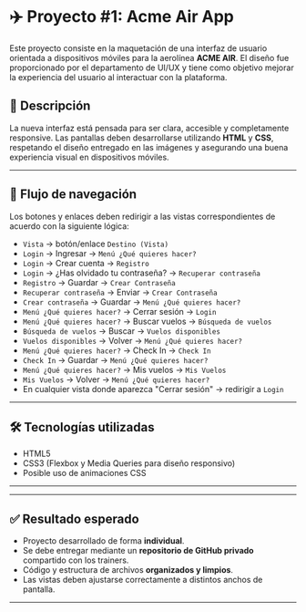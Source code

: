 # ✈️ Proyecto #1: Acme Air App

Este proyecto consiste en la maquetación de una interfaz de usuario orientada a dispositivos móviles para la aerolínea **ACME AIR**. El diseño fue proporcionado por el departamento de UI/UX y tiene como objetivo mejorar la experiencia del usuario al interactuar con la plataforma.

## 📱 Descripción

La nueva interfaz está pensada para ser clara, accesible y completamente responsive. Las pantallas deben desarrollarse utilizando **HTML** y **CSS**, respetando el diseño entregado en las imágenes y asegurando una buena experiencia visual en dispositivos móviles.

---

## 🔗 Flujo de navegación

Los botones y enlaces deben redirigir a las vistas correspondientes de acuerdo con la siguiente lógica:

- `Vista` → botón/enlace `Destino (Vista)`
- `Login` → Ingresar → `Menú ¿Qué quieres hacer?`
- `Login` → Crear cuenta → `Registro`
- `Login` → ¿Has olvidado tu contraseña? → `Recuperar contraseña`
- `Registro` → Guardar → `Crear Contraseña`
- `Recuperar contraseña` → Enviar → `Crear Contraseña`
- `Crear contraseña` → Guardar → `Menú ¿Qué quieres hacer?`
- `Menú ¿Qué quieres hacer?` → Cerrar sesión → `Login`
- `Menú ¿Qué quieres hacer?` → Buscar vuelos → `Búsqueda de vuelos`
- `Búsqueda de vuelos` → Buscar → `Vuelos disponibles`
- `Vuelos disponibles` → Volver → `Menú ¿Qué quieres hacer?`
- `Menú ¿Qué quieres hacer?` → Check In → `Check In`
- `Check In` → Guardar → `Menú ¿Qué quieres hacer?`
- `Menú ¿Qué quieres hacer?` → Mis vuelos → `Mis Vuelos`
- `Mis Vuelos` → Volver → `Menú ¿Qué quieres hacer?`
- En cualquier vista donde aparezca "Cerrar sesión" → redirigir a `Login`

---

## 🛠️ Tecnologías utilizadas

- HTML5
- CSS3 (Flexbox y Media Queries para diseño responsivo)
- Posible uso de animaciones CSS

---



---

## ✅ Resultado esperado

- Proyecto desarrollado de forma **individual**.
- Se debe entregar mediante un **repositorio de GitHub privado** compartido con los trainers.
- Código y estructura de archivos **organizados y limpios**.
- Las vistas deben ajustarse correctamente a distintos anchos de pantalla.

---


